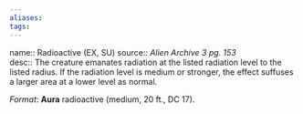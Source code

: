 ```yaml
---
aliases: 
tags: 
---
```


name:: Radioactive (EX, SU)
source:: _Alien Archive 3 pg. 153_  
desc:: The creature emanates radiation at the listed radiation level to the listed radius. If the radiation level is medium or stronger, the effect suffuses a larger area at a lower level as normal.

_Format_: **Aura** radioactive (medium, 20 ft., DC 17).
